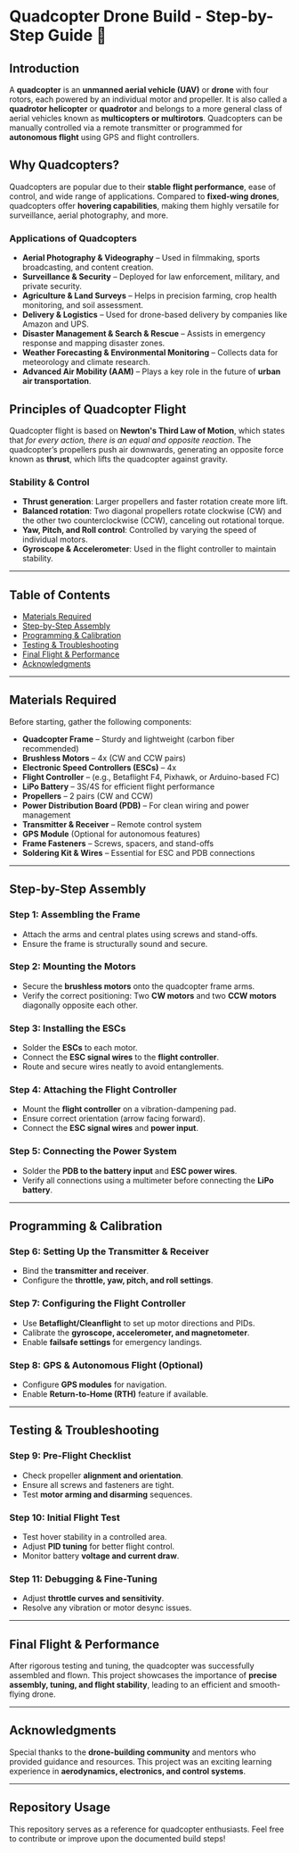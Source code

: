 # Quadcopter Drone Build - Step-by-Step Guide 🚁

## Introduction
A **quadcopter** is an **unmanned aerial vehicle (UAV)** or **drone** with four rotors, each powered by an individual motor and propeller. It is also called a **quadrotor helicopter** or **quadrotor** and belongs to a more general class of aerial vehicles known as **multicopters or multirotors**. Quadcopters can be manually controlled via a remote transmitter or programmed for **autonomous flight** using GPS and flight controllers.

## Why Quadcopters?
Quadcopters are popular due to their **stable flight performance**, ease of control, and wide range of applications. Compared to **fixed-wing drones**, quadcopters offer **hovering capabilities**, making them highly versatile for surveillance, aerial photography, and more.

### Applications of Quadcopters
- **Aerial Photography & Videography** – Used in filmmaking, sports broadcasting, and content creation.
- **Surveillance & Security** – Deployed for law enforcement, military, and private security.
- **Agriculture & Land Surveys** – Helps in precision farming, crop health monitoring, and soil assessment.
- **Delivery & Logistics** – Used for drone-based delivery by companies like Amazon and UPS.
- **Disaster Management & Search & Rescue** – Assists in emergency response and mapping disaster zones.
- **Weather Forecasting & Environmental Monitoring** – Collects data for meteorology and climate research.
- **Advanced Air Mobility (AAM)** – Plays a key role in the future of **urban air transportation**.

## Principles of Quadcopter Flight
Quadcopter flight is based on **Newton's Third Law of Motion**, which states that *for every action, there is an equal and opposite reaction*. The quadcopter’s propellers push air downwards, generating an opposite force known as **thrust**, which lifts the quadcopter against gravity.

### Stability & Control
- **Thrust generation**: Larger propellers and faster rotation create more lift.
- **Balanced rotation**: Two diagonal propellers rotate clockwise (CW) and the other two counterclockwise (CCW), canceling out rotational torque.
- **Yaw, Pitch, and Roll control**: Controlled by varying the speed of individual motors.
- **Gyroscope & Accelerometer**: Used in the flight controller to maintain stability.

---

## Table of Contents
- [Materials Required](#materials-required)
- [Step-by-Step Assembly](#step-by-step-assembly)
- [Programming & Calibration](#programming--calibration)
- [Testing & Troubleshooting](#testing--troubleshooting)
- [Final Flight & Performance](#final-flight--performance)
- [Acknowledgments](#acknowledgments)

---

## Materials Required
Before starting, gather the following components:
- **Quadcopter Frame** – Sturdy and lightweight (carbon fiber recommended)
- **Brushless Motors** – 4x (CW and CCW pairs)
- **Electronic Speed Controllers (ESCs)** – 4x
- **Flight Controller** – (e.g., Betaflight F4, Pixhawk, or Arduino-based FC)
- **LiPo Battery** – 3S/4S for efficient flight performance
- **Propellers** – 2 pairs (CW and CCW)
- **Power Distribution Board (PDB)** – For clean wiring and power management
- **Transmitter & Receiver** – Remote control system
- **GPS Module** (Optional for autonomous features)
- **Frame Fasteners** – Screws, spacers, and stand-offs
- **Soldering Kit & Wires** – Essential for ESC and PDB connections

---

## Step-by-Step Assembly
### Step 1: Assembling the Frame
- Attach the arms and central plates using screws and stand-offs.
- Ensure the frame is structurally sound and secure.

### Step 2: Mounting the Motors
- Secure the **brushless motors** onto the quadcopter frame arms.
- Verify the correct positioning: Two **CW motors** and two **CCW motors** diagonally opposite each other.

### Step 3: Installing the ESCs
- Solder the **ESCs** to each motor.
- Connect the **ESC signal wires** to the **flight controller**.
- Route and secure wires neatly to avoid entanglements.

### Step 4: Attaching the Flight Controller
- Mount the **flight controller** on a vibration-dampening pad.
- Ensure correct orientation (arrow facing forward).
- Connect the **ESC signal wires** and **power input**.

### Step 5: Connecting the Power System
- Solder the **PDB to the battery input** and **ESC power wires**.
- Verify all connections using a multimeter before connecting the **LiPo battery**.

---

## Programming & Calibration
### Step 6: Setting Up the Transmitter & Receiver
- Bind the **transmitter and receiver**.
- Configure the **throttle, yaw, pitch, and roll settings**.

### Step 7: Configuring the Flight Controller
- Use **Betaflight/Cleanflight** to set up motor directions and PIDs.
- Calibrate the **gyroscope, accelerometer, and magnetometer**.
- Enable **failsafe settings** for emergency landings.

### Step 8: GPS & Autonomous Flight (Optional)
- Configure **GPS modules** for navigation.
- Enable **Return-to-Home (RTH)** feature if available.

---

## Testing & Troubleshooting
### Step 9: Pre-Flight Checklist
- Check propeller **alignment and orientation**.
- Ensure all screws and fasteners are tight.
- Test **motor arming and disarming** sequences.

### Step 10: Initial Flight Test
- Test hover stability in a controlled area.
- Adjust **PID tuning** for better flight control.
- Monitor battery **voltage and current draw**.

### Step 11: Debugging & Fine-Tuning
- Adjust **throttle curves and sensitivity**.
- Resolve any vibration or motor desync issues.

---

## Final Flight & Performance
After rigorous testing and tuning, the quadcopter was successfully assembled and flown. This project showcases the importance of **precise assembly, tuning, and flight stability**, leading to an efficient and smooth-flying drone.

---

## Acknowledgments
Special thanks to the **drone-building community** and mentors who provided guidance and resources. This project was an exciting learning experience in **aerodynamics, electronics, and control systems**.

---

## Repository Usage
This repository serves as a reference for quadcopter enthusiasts. Feel free to contribute or improve upon the documented build steps!
